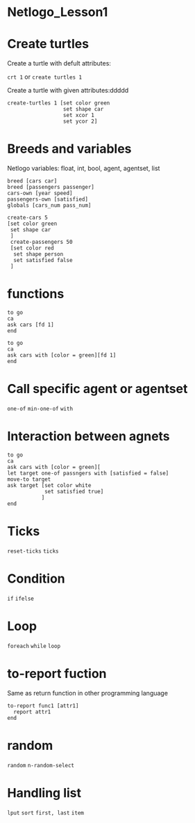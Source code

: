 # Netlogo_Lesson1

# Create turtles

Create a turtle with defult attributes:

```crt 1``` or 
```create turtles 1 ```

Create a turtle with given attributes:ddddd

```
create-turtles 1 [set color green
                  set shape car
                  set xcor 1
                  set ycor 2]
```
 
# Breeds and variables

Netlogo variables: float, int, bool, agent, agentset, list

```
breed [cars car]
breed [passengers passenger]
cars-own [year speed]
passengers-own [satisfied]
globals [cars_num pass_num]

create-cars 5
[set color green
 set shape car
 ]
 create-passengers 50
 [set color red
  set shape person
  set satisfied false
 ]
```

# functions

```
to go
ca
ask cars [fd 1] 
end
```

```
to go
ca
ask cars with [color = green][fd 1] 
end
```

# Call specific agent or  agentset

`one-of`
`min-one-of`
`with`

# Interaction between agnets
```
to go
ca
ask cars with [color = green][
let target one-of passngers with [satisfied = false]
move-to target
ask target [set color white 
            set satisfied true]
           ] 
end
```
# Ticks
`reset-ticks` 
`ticks`

# Condition
`if`
`ifelse`

# Loop
`foreach`
`while`
`loop`

# to-report fuction
Same as return function in other programming language

```
to-report func1 [attr1]
  report attr1
end
```
# random
`random`
`n-random-select`

# Handling list
`lput`
`sort`
`first, last`
`item`
